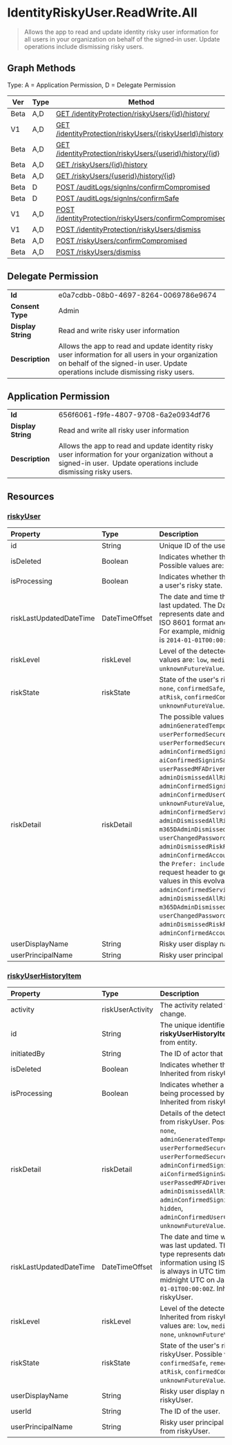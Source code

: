 # IdentityRiskyUser.ReadWrite.All

> Allows the app to read and update identity risky user information for all users in your organization on behalf of the signed-in user. Update operations include dismissing risky users.
## Graph Methods

Type: A = Application Permission, D = Delegate Permission

|Ver|Type|Method|
|-------|----|------|
|Beta|A,D|[GET /identityProtection/riskyUsers/{id}/history/](https://docs.microsoft.com/graph/api/riskyuser-list-history?view=graph-rest-beta&tabs=http)|
|V1|A,D|[GET /identityProtection/riskyUsers/{riskyUserId}/history](https://docs.microsoft.com/graph/api/riskyuser-list-history?view=graph-rest-1.0&tabs=http)|
|Beta|A,D|[GET /identityProtection/riskyUsers/{userid}/history/{id}](https://docs.microsoft.com/graph/api/riskyuserhistoryitem-get?view=graph-rest-beta&tabs=http)|
|Beta|A,D|[GET /riskyUsers/{id}/history](https://docs.microsoft.com/graph/api/riskyuser-list-history?view=graph-rest-beta&tabs=http)|
|Beta|A,D|[GET /riskyUsers/{userid}/history/{id}](https://docs.microsoft.com/graph/api/riskyuserhistoryitem-get?view=graph-rest-beta&tabs=http)|
|Beta|D|[POST /auditLogs/signIns/confirmCompromised](https://docs.microsoft.com/graph/api/signin-confirmcompromised?view=graph-rest-beta&tabs=http)|
|Beta|D|[POST /auditLogs/signIns/confirmSafe](https://docs.microsoft.com/graph/api/signin-confirmsafe?view=graph-rest-beta&tabs=http)|
|V1|A,D|[POST /identityProtection/riskyUsers/confirmCompromised](https://docs.microsoft.com/graph/api/riskyuser-confirmcompromised?view=graph-rest-1.0&tabs=http)|
|V1|A,D|[POST /identityProtection/riskyUsers/dismiss](https://docs.microsoft.com/graph/api/riskyuser-dismiss?view=graph-rest-1.0&tabs=http)|
|Beta|A,D|[POST /riskyUsers/confirmCompromised](https://docs.microsoft.com/graph/api/riskyusers-confirmcompromised?view=graph-rest-beta&tabs=http)|
|Beta|A,D|[POST /riskyUsers/dismiss](https://docs.microsoft.com/graph/api/riskyusers-dismiss?view=graph-rest-beta&tabs=http)|
## Delegate Permission
|||
|-|-|
|**Id**|e0a7cdbb-08b0-4697-8264-0069786e9674|
|**Consent Type**|Admin|
|**Display String**|Read and write risky user information|
|**Description**|Allows the app to read and update identity risky user information for all users in your organization on behalf of the signed-in user. Update operations include dismissing risky users.|
## Application Permission
|||
|-|-|
|**Id**|656f6061-f9fe-4807-9708-6a2e0934df76|
|**Display String**|Read and write all risky user information|
|**Description**|Allows the app to read and update identity risky user information for your organization without a signed-in user.  Update operations include dismissing risky users.|
## Resources
### [riskyUser ](https://docs.microsoft.com/graph/api/resources/riskyuser?view=graph-rest-1.0&tabs=http)
|Property|Type|Description|
|:---|:---|:---|
|id|String|Unique ID of the user at risk.|
|isDeleted|Boolean|Indicates whether the user is deleted. Possible values are: `true`, `false`.|
|isProcessing|Boolean|Indicates whether the backend is processing a user's risky state.|
|riskLastUpdatedDateTime|DateTimeOffset|The date and time that the risky user was last updated. The DateTimeOffset type represents date and time information using ISO 8601 format and is always in UTC time. For example, midnight UTC on Jan 1, 2014 is `2014-01-01T00:00:00Z`.|
|riskLevel|riskLevel|Level of the detected risky user. Possible values are: `low`, `medium`, `high`, `hidden`, `none`, `unknownFutureValue`.|
|riskState|riskState|State of the user's risk. Possible values are: `none`, `confirmedSafe`, `remediated`, `dismissed`, `atRisk`, `confirmedCompromised`, `unknownFutureValue`.|
|riskDetail|riskDetail| The possible values are `none`, `adminGeneratedTemporaryPassword`, `userPerformedSecuredPasswordChange`, `userPerformedSecuredPasswordReset`, `adminConfirmedSigninSafe`, `aiConfirmedSigninSafe`, `userPassedMFADrivenByRiskBasedPolicy`, `adminDismissedAllRiskForUser`, `adminConfirmedSigninCompromised`, `hidden`, `adminConfirmedUserCompromised`, `unknownFutureValue`, `adminConfirmedServicePrincipalCompromised`, `adminDismissedAllRiskForServicePrincipal`, `m365DAdminDismissedDetection`, `userChangedPasswordOnPremises`, `adminDismissedRiskForSignIn`, `adminConfirmedAccountSafe`. You must use the `Prefer: include-unknown-enum-members` request header to get the following value or values in this evolvable enum: `adminConfirmedServicePrincipalCompromised`, `adminDismissedAllRiskForServicePrincipal`, `m365DAdminDismissedDetection`, `userChangedPasswordOnPremises`, `adminDismissedRiskForSignIn`, `adminConfirmedAccountSafe`.|
|userDisplayName|String|Risky user display name.|
|userPrincipalName|String|Risky user principal name.|
### [riskyUserHistoryItem ](https://docs.microsoft.com/graph/api/resources/riskyuserhistoryitem?view=graph-rest-1.0&tabs=http)
|Property|Type|Description|
|:---|:---|:---|
|activity|riskUserActivity|The activity related to user risk level change.|
|id|String|The unique identifier for the **riskyUserHistoryItem** object. Inherited from entity.|
|initiatedBy|String|The ID of actor that does the operation.|
|isDeleted|Boolean|Indicates whether the user is deleted. Inherited from riskyUser.|
|isProcessing|Boolean|Indicates whether a user's risky state is being processed by the backend. Inherited from riskyUser.|
|riskDetail|riskDetail|Details of the detected risk. Inherited from riskyUser. Possible values are: `none`, `adminGeneratedTemporaryPassword`, `userPerformedSecuredPasswordChange`, `userPerformedSecuredPasswordReset`, `adminConfirmedSigninSafe`, `aiConfirmedSigninSafe`, `userPassedMFADrivenByRiskBasedPolicy`, `adminDismissedAllRiskForUser`, `adminConfirmedSigninCompromised`, `hidden`, `adminConfirmedUserCompromised`, `unknownFutureValue`.|
|riskLastUpdatedDateTime|DateTimeOffset|The date and time when the risky user was last updated. The DateTimeOffset type represents date and time information using ISO 8601 format and is always in UTC time. For example, midnight UTC on Jan 1, 2014 is `2014-01-01T00:00:00Z`. Inherited from riskyUser.|
|riskLevel|riskLevel|Level of the detected risky user. Inherited from riskyUser. Possible values are: `low`, `medium`, `high`, `hidden`, `none`, `unknownFutureValue`.|
|riskState|riskState|State of the user's risk. Inherited from riskyUser. Possible values are: `none`, `confirmedSafe`, `remediated`, `dismissed`, `atRisk`, `confirmedCompromised`, `unknownFutureValue`.|
|userDisplayName|String|Risky user display name. Inherited from riskyUser.|
|userId|String|The ID of the user.|
|userPrincipalName|String|Risky user principal name. Inherited from riskyUser.|

